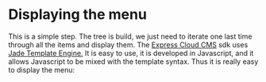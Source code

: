 # Displaying the menu

This is a simple step. The tree is build, we just need to iterate one last time through all the items and display them. The [Express Cloud CMS](https://github.com/gitana/sdk/tree/master/helloworld-express) sdk uses [Jade Template Engine.](http://jadelang.net/) It is easy to use, it is developed in Javascript, and it allows Javascript to be mixed with the template syntax. Thus it is really easy to display the menu:

